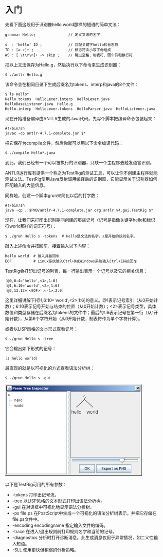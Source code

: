 # 入门

先看下面这段用于识别像hello world那样的短语的简单文法：

```
grammar Hello;               // 定义文法的名字

s  : 'hello' ID ;            // 匹配关键字hello和标志符
ID : [a-z]+ ;                // 标志符由小写字母组成
WS : [ \t\r\n]+ -> skip ;    // 跳过空格、制表符、回车符和换行符
```

把以上文法保存为Hello.g，然后执行以下命令来生成识别器：

```
$ ./antlr Hello.g
```

该命令会在相同目录下生成后缀名为tokens、interp和java的8个文件：

```
$ ls Hello*
Hello.tokens  HelloLexer.interp  HelloLexer.java   HelloBaseListener.java  Hello.g
Hello.interp  HelloLexer.tokens  HelloParser.java  HelloListener.java
```

现在开始准备编译由ANTLR生成的Java代码。先写个脚本把编译命令包装起来：

```
#!/bin/sh
javac -cp antlr-4.7.1-complete.jar $*
```

把它保存为compile文件，然后你就可以用以下命令编译代码：

```
$ ./compile Hello*.java
```

到此，我们已经有一个可以被执行的识别器，只缺一个主程序去触发语言识别。

ANTLR运行库有提供一个称之为TestRig的测试工具，可以让你不创建主程序就能测试文法。TestRig使用Java反射调用编译后的识别器，它能显示关于识别器如何匹配输入的大量信息。

同样地，创建一个脚本grun来简化以后的打字数：

```
#!/bin/sh
java -cp .:$PWD/antlr-4.7.1-complete.jar org.antlr.v4.gui.TestRig $*
```

现在，让我们来打印出识别期间创建的那些记号（记号是指像关键字hello和标识符world那样的词汇符号）：

```
$ ./grun Hello s -tokens  # Hello是文法的名字。s是开始的规则名字。
```

敲入上述命令并按回车，接着输入以下内容：

```
hello world  # 输入并按回车
EOF          # Linux系统输入Ctrl+D或Windows系统输入Ctrl+Z并按回车
```

TestRig会打印出记号的列表，每一行输出表示一个记号以及它的相关信息：

```
[@0,0:4='hello',<1>,1:0]
[@1,6:10='world',<2>,1:6]
[@2,13:12='<EOF>',<-1>,2:0]
```

这里详细讲解下[@1,6:10='world',<2>,1:6]的意义。@1表示记号索引（从0开始计数）；6:10表示记号开始与结束的位置（从0开始计数）；<2>表示记号类型，具体数值和类型存储在后缀名为tokens的文件中；最后的1:6表示记号在第一行（从1开始计数），从第6个字符开始（从0开始计数，制表符作为单个字符计算）。

或者以LISP风格的文本形式查看记号：

```
$ ./grun Hello s -tree
```

它会输出如下形式的记号：

```
(s hello world)
```

最直观的就是以可视化的方式查看语法分析树：

```
$ ./grun Hello s -gui
```

![](images/parse-tree-hello.png)

以下是TestRig可用的所有参数：

* -tokens 打印出记号流。
* -tree 以LISP风格的文本形式打印出语法分析树。
* -gui 在对话框中可视化地显示语法分析树。
* -ps file.ps 在PostScript中生成一个可视化的语法分析树表示，并把它存储在file.ps文件中。
* -encoding encodingname 指定输入文件的编码。
* -trace 在进入/退出规则前打印规则名字和当前的记号。
* -diagnostics 分析时打开诊断消息。此生成消息仅用于异常情况，如二义性输入短语。
* -SLL 使用更快但稍弱的分析策略。
